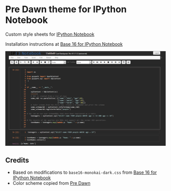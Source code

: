 # Pre Dawn theme for IPython Notebook

Custom style sheets for [IPython Notebook][1]

Installation instructions at [Base 16 for IPython Notebook][2]

![screenshot](https://raw.githubusercontent.com/Arttii/ipython_predawn/master/screen.png "Screenshot")

## Credits

* Based on modifications to `base16-monokai-dark.css` from [Base 16 for IPython Notebook][2]
* Color scheme copied from [Pre Dawn][3]

[1]: http://ipython.org/notebook.html
[2]: https://github.com/nsonnad/base16-ipython-notebook
[3]: https://github.com/jamiewilson/predawn
